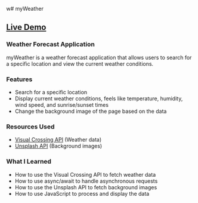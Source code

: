 w# myWeather

## [Live Demo](https://Melovii.github.io/myWeather/)

### Weather Forecast Application

myWeather is a weather forecast application that allows users to search for a specific location and view the current weather conditions.

### Features

* Search for a specific location
* Display current weather conditions, feels like temperature, humidity, wind speed, and sunrise/sunset times
* Change the background image of the page based on the data

### Resources Used

* [Visual Crossing API](https://www.visualcrossing.com/) (Weather data)
* [Unsplash API](https://unsplash.com/developers) (Background images)

### What I Learned

* How to use the Visual Crossing API to fetch weather data
* How to use async/await to handle asynchronous requests
* How to use the Unsplash API to fetch background images
* How to use JavaScript to process and display the data

